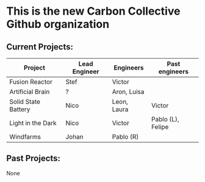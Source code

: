 This is the new Carbon Collective Github organization
=====================================================

Current Projects:
------------------

| Project | Lead Engineer | Engineers | Past engineers |
|---|---|---|--|
| Fusion Reactor | Stef | Victor | |
| Artificial Brain | ? | Aron, Luisa | |
| Solid State Battery | Nico | Leon, Laura | Victor |
| Light in the Dark | Nico | Victor | Pablo (L), Felipe |
| Windfarms | Johan | Pablo (R) | |



Past Projects:
--------------

None
